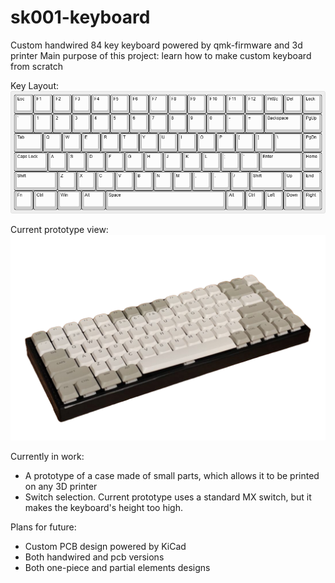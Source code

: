 # sk001-keyboard
Custom handwired 84 key keyboard powered by qmk-firmware and 3d printer
Main purpose of this project: learn how to make custom keyboard from scratch

Key Layout:  
![Layout](/sk001-keyboard-layout.png)

Current prototype view:
![Prototype](/Content/prototype001.png)

Currently in work:
* A prototype of a case made of small parts, which allows it to be printed on any 3D printer
* Switch selection. Current prototype uses a standard MX switch, but it makes the keyboard's height too high.

Plans for future:
* Custom PCB design powered by KiCad
* Both handwired and pcb versions
* Both one-piece and partial elements designs
